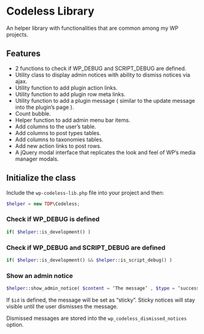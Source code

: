 # Codeless Library
An helper library with functionalities that are common among my WP projects.

## Features

- 2 functions to check if WP_DEBUG and SCRIPT_DEBUG are defined.
- Utility class to display admin notices with ability to dismiss notices via ajax.
- Utility function to add plugin action links.
- Utility function to add plugin row meta links.
- Utility function to add a plugin message ( similar to the update message into the plugin’s page ).
- Count bubble.
- Helper function to add admin menu bar items.
- Add columns to the user’s table.
- Add columns to post types tables.
- Add columns to taxonomies tables.
- Add new action links to post rows.
- A jQuery modal interface that replicates the look and feel of WP’s media manager modals.

## Initialize the class

Include the `wp-codeless-lib.php` file into your project and then:

```php
$helper = new TDP\Codeless;
```

### Check if WP_DEBUG is defined

```php
if( $helper::is_development() )
```

### Check if WP_DEBUG and SCRIPT_DEBUG are defined

```php
if( $helper::is_development() && $helper::is_script_debug() )
```

### Show an admin notice

```php
$helper::show_admin_notice( $content = ‘The message’ , $type = ‘success’ , $id );
```

If `$id` is defined, the message will be set as “sticky”. Sticky notices will stay visible until the user dismisses the message.

Dismissed messages are stored into the `wp_codeless_dismissed_notices` option.
